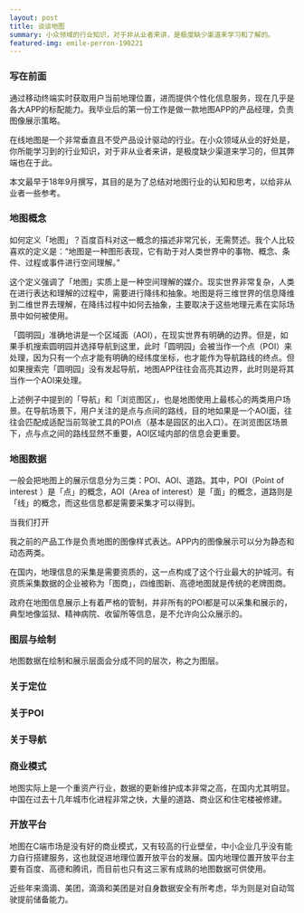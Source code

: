 ```yaml
---
layout: post
title: 谈谈地图
summary: 小众领域的行业知识，对于非从业者来讲，是极度缺少渠道来学习和了解的。
featured-img: emile-perron-190221
---
```

### 写在前面

通过移动终端实时获取用户当前地理位置，进而提供个性化信息服务，现在几乎是各大APP的标配能力。我毕业后的第一份工作是做一款地图APP的产品经理，负责图像展示策略。

在线地图是一个非常垂直且不受产品设计驱动的行业。在小众领域从业的好处是，你所能学习到的行业知识，对于非从业者来讲，是极度缺少渠道来学习的，但其弊端也在于此。

本文最早于18年9月撰写，其目的是为了总结对地图行业的认知和思考，以给非从业者一些参考。

### 地图概念

如何定义「地图」？百度百科对这一概念的描述非常冗长，无需赘述。我个人比较喜欢的定义是：“地图是一种图形表现，它有助于对人类世界中的事物、概念、条件、过程或事件进行空间理解。”

这个定义强调了「地图」实质上是一种空间理解的媒介。现实世界非常复杂，人类在进行表达和理解的过程中，需要进行降纬和抽象。地图是将三维世界的信息降维到二维世界去理解，在降纬过程中如何去抽象，主要取决于这些地理元素在实际场景中如何被使用。

「圆明园」准确地讲是一个区域面（AOI），在现实世界有明确的边界。但是，如果手机搜索圆明园并选择导航到这里，此时「圆明园」会被当作一个点（POI）来处理，因为只有一个点才能有明确的经纬度坐标，也才能作为导航路线的终点。但如果搜索完「圆明园」没有发起导航，地图APP往往会高亮其边界，此时则是将其当作一个AOI来处理。

上述例子中提到的「导航」和「浏览图区」，也是地图使用上最核心的两类用户场景。在导航场景下，用户关注的是点与点间的路线，目的地如果是一个AOI面，往往会匹配成适配当前驾驶工具的POI点（基本是园区的出入口）。在浏览图区场景下，点与点之间的路线显然不重要，AOI区域内部的信息会更重要。


### 地图数据

一般会把地图上的展示信息分为三类：POI、AOI、道路。其中，POI（Point of interest ）是「点」的概念，AOI（Area of interest）是「面」的概念，道路则是「线」的概念，而这些信息都是需要采集才可以得到。



当我们打开

我之前的产品工作是负责地图的图像样式表达。APP内的图像展示可以分为静态和动态两类。

在国内，地理信息的采集是需要资质的，这一点构成了这个行业最大的护城河。有资质采集数据的企业被称为「图商」，四维图新、高德地图就是传统的老牌图商。

政府在地图信息展示上有着严格的管制，并非所有的POI都是可以采集和展示的，典型地像监狱、精神病院、收留所等信息，是不允许向公众展示的。


### 图层与绘制

地图数据在绘制和展示层面会分成不同的层次，称之为图层。


### 关于定位



### 关于POI


### 关于导航


### 商业模式

地图实际上是一个重资产行业，数据的更新维护成本非常之高，在国内尤其明显。中国在过去十几年城市化进程非常之快，大量的道路、商业区和住宅楼被修建。

### 开放平台

地图在C端市场是没有好的商业模式，又有较高的行业壁垒，中小企业几乎没有能力自行搭建服务，这也就促进地理位置开放平台的发展。国内地理位置开放平台主要有百度、高德和腾讯，而目前也只有这三家有成熟的地图数据可供使用。

近些年来滴滴、美团，滴滴和美团是对自身数据安全有所考虑，华为则是对自动驾驶提前储备能力。






